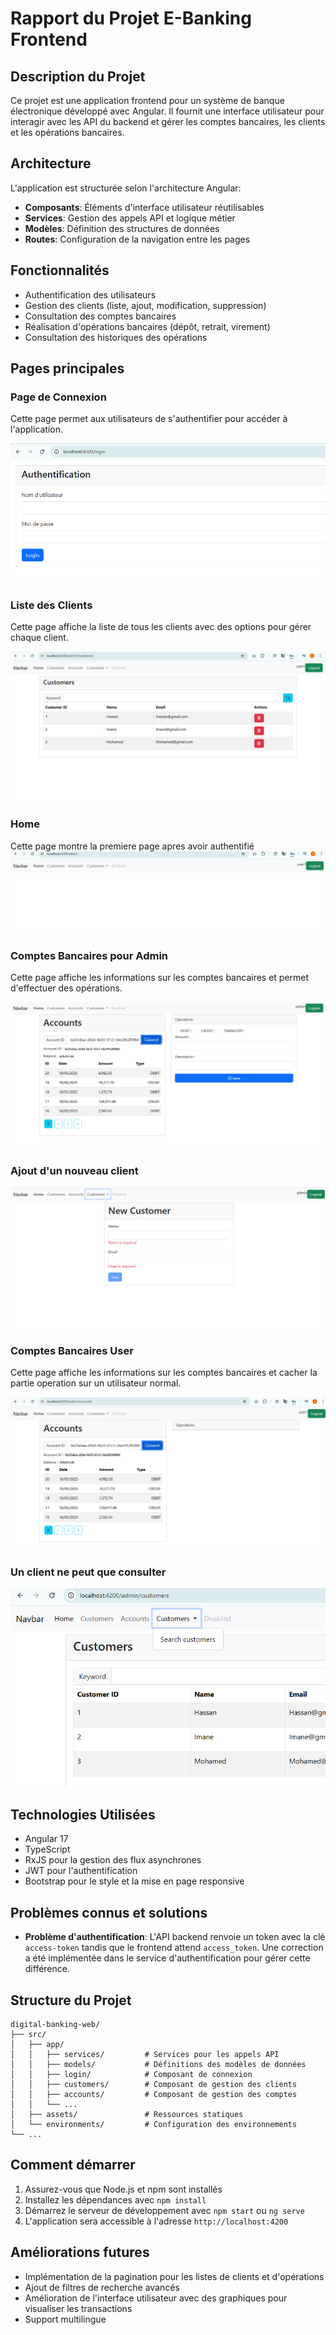 # Rapport du Projet E-Banking Frontend

## Description du Projet
Ce projet est une application frontend pour un système de banque électronique développé avec Angular. Il fournit une interface utilisateur pour interagir avec les API du backend et gérer les comptes bancaires, les clients et les opérations bancaires.

## Architecture
L'application est structurée selon l'architecture Angular:
- **Composants**: Éléments d'interface utilisateur réutilisables
- **Services**: Gestion des appels API et logique métier
- **Modèles**: Définition des structures de données
- **Routes**: Configuration de la navigation entre les pages

## Fonctionnalités
- Authentification des utilisateurs
- Gestion des clients (liste, ajout, modification, suppression)
- Consultation des comptes bancaires
- Réalisation d'opérations bancaires (dépôt, retrait, virement)
- Consultation des historiques des opérations

## Pages principales

### Page de Connexion
Cette page permet aux utilisateurs de s'authentifier pour accéder à l'application.

![Page de Connexion](screenshots/auth.png)


### Liste des Clients
Cette page affiche la liste de tous les clients avec des options pour gérer chaque client.

![Liste des Clients](screenshots/customers.png)


### Home
Cette page montre la premiere page apres avoir authentifié
![Détails du Client](screenshots/home.png)


### Comptes Bancaires pour Admin
Cette page affiche les informations sur les comptes bancaires et permet d'effectuer des opérations.

![Comptes Bancaires](screenshots/adminOp.png)

### Ajout d'un nouveau client
![Nouveau Client](screenshots/image.png)


### Comptes Bancaires User
Cette page affiche les informations sur les comptes bancaires et cacher la partie operation sur un utilisateur normal.

![Opérations Bancaires](screenshots/cacheOperation.png)

### Un client ne peut que consulter

![Opérations Bancaires](screenshots/image1.png)

## Technologies Utilisées
- Angular 17
- TypeScript
- RxJS pour la gestion des flux asynchrones
- JWT pour l'authentification
- Bootstrap pour le style et la mise en page responsive

## Problèmes connus et solutions
- **Problème d'authentification**: L'API backend renvoie un token avec la clé `access-token` tandis que le frontend attend `access_token`. Une correction a été implémentée dans le service d'authentification pour gérer cette différence.

## Structure du Projet
```
digital-banking-web/
├── src/
│   ├── app/
│   │   ├── services/         # Services pour les appels API
│   │   ├── models/           # Définitions des modèles de données
│   │   ├── login/            # Composant de connexion
│   │   ├── customers/        # Composant de gestion des clients
│   │   ├── accounts/         # Composant de gestion des comptes
│   │   └── ...
│   ├── assets/               # Ressources statiques
│   └── environments/         # Configuration des environnements
└── ...
```

## Comment démarrer
1. Assurez-vous que Node.js et npm sont installés
2. Installez les dépendances avec `npm install`
3. Démarrez le serveur de développement avec `npm start` ou `ng serve`
4. L'application sera accessible à l'adresse `http://localhost:4200`



## Améliorations futures
- Implémentation de la pagination pour les listes de clients et d'opérations
- Ajout de filtres de recherche avancés
- Amélioration de l'interface utilisateur avec des graphiques pour visualiser les transactions
- Support multilingue
